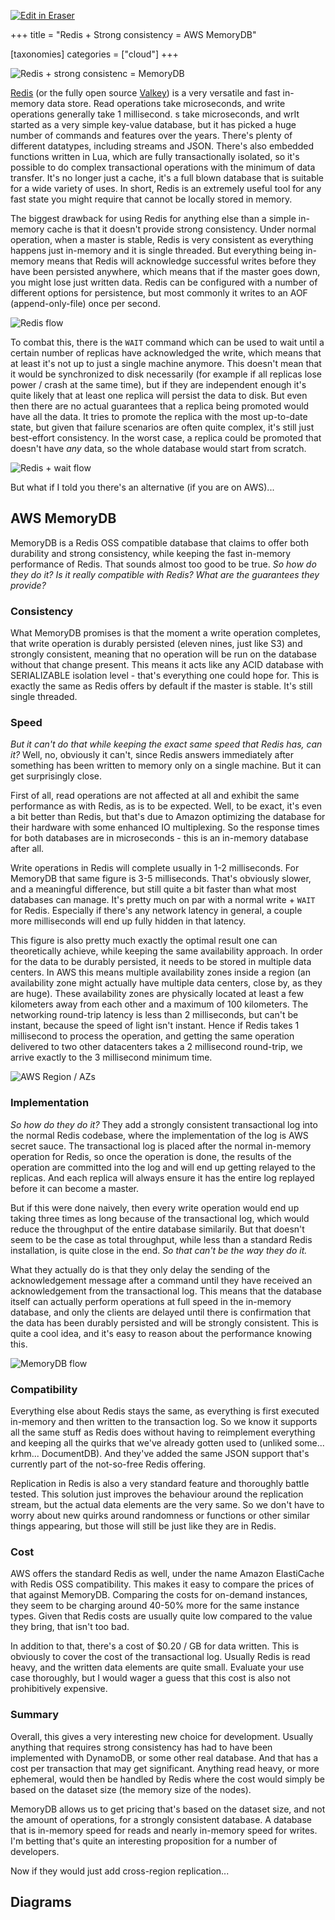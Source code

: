 <p><a target="_blank" href="https://app.eraser.io/workspace/KoSBBMGFSpKInsUpJSNv" id="edit-in-eraser-github-link"><img alt="Edit in Eraser" src="https://firebasestorage.googleapis.com/v0/b/second-petal-295822.appspot.com/o/images%2Fgithub%2FOpen%20in%20Eraser.svg?alt=media&amp;token=968381c8-a7e7-472a-8ed6-4a6626da5501"></a></p>

+++
title = "Redis + Strong consistency = AWS MemoryDB"

[taxonomies]
categories = ["cloud"]
+++

![Redis + strong consistenc = MemoryDB](/.eraser/KoSBBMGFSpKInsUpJSNv___SdSlyWapPJMYH3JhtxQ9thJXxgb2___---figure---ADhfw0BDtjGb3A5Y3lptz---figure---eg-YAOFiGtaR1iw307CAbw.png "Redis + strong consistenc = MemoryDB")

[﻿Redis](https://redis.io/) (or the fully open source [﻿Valkey](https://valkey.io/)) is a very versatile and fast in-memory data store. Read operations take microseconds, and write operations generally take 1 millisecond. s take microseconds, and wrIt started as a very simple key-value database, but it has picked a huge number of commands and features over the years. There's plenty of different datatypes, including streams and JSON. There's also embedded functions written in Lua, which are fully transactionally isolated, so it's possible to do complex transactional operations with the minimum of data transfer. It's no longer just a cache, it's a full blown database that is suitable for a wide variety of uses. In short, Redis is an extremely useful tool for any fast state you might require that cannot be locally stored in memory.

The biggest drawback for using Redis for anything else than a simple in-memory cache is that it doesn't provide strong consistency. Under normal operation, when a master is stable, Redis is very consistent as everything happens just in-memory and it is single threaded. But everything being in-memory means that Redis will acknowledge successful writes before they have been persisted anywhere, which means that if the master goes down, you might lose just written data. Redis can be configured with a number of different options for persistence, but most commonly it writes to an AOF (append-only-file) once per second.

![Redis flow](/.eraser/KoSBBMGFSpKInsUpJSNv___SdSlyWapPJMYH3JhtxQ9thJXxgb2___---figure---OBh2tASk6t-E_s53CEev----figure---X7LcqShiielZgcIUWzpdOw.png "Redis flow")

To combat this, there is the `WAIT` command which can be used to wait until a certain number of replicas have acknowledged the write, which means that at least it's not up to just a single machine anymore. This doesn't mean that it would be synchronized to disk necessarily (for example if all replicas lose power / crash at the same time), but if they are independent enough it's quite likely that at least one replica will persist the data to disk. But even then there are no actual guarantees that a replica being promoted would have all the data. It tries to promote the replica with the most up-to-date state, but given that failure scenarios are often quite complex, it's still just best-effort consistency. In the worst case, a replica could be promoted that doesn't have _any_ data, so the whole database would start from scratch.

![Redis + wait flow](/.eraser/KoSBBMGFSpKInsUpJSNv___SdSlyWapPJMYH3JhtxQ9thJXxgb2___---figure---x3lCzs9AfHh6LIIoyABCc---figure---je1SqMqk416SMjWe31mt-Q.png "Redis + wait flow")

But what if I told you there's an alternative (if you are on AWS)...

## AWS MemoryDB
MemoryDB is a Redis OSS compatible database that claims to offer both durability and strong consistency, while keeping the fast in-memory performance of Redis. That sounds almost too good to be true. _So how do they do it? Is it really compatible with Redis? What are the guarantees they provide?_

### Consistency
What MemoryDB promises is that the moment a write operation completes, that write operation is durably persisted (eleven nines, just like S3) and strongly consistent, meaning that no operation will be run on the database without that change present. This means it acts like any ACID database with SERIALIZABLE isolation level - that's everything one could hope for. This is exactly the same as Redis offers by default if the master is stable. It's still single threaded.

### Speed
_But it can't do that while keeping the exact same speed that Redis has, can it?_ Well, no, obviously it can't, since Redis answers immediately after something has been written to memory only on a single machine. But it can get surprisingly close.

First of all, read operations are not affected at all and exhibit the same performance as with Redis, as is to be expected. Well, to be exact, it's even a bit better than Redis, but that's due to Amazon optimizing the database for their hardware with some enhanced IO multiplexing. So the response times for both databases are in microseconds - this is an in-memory database after all.

Write operations in Redis will complete usually in 1-2 milliseconds. For MemoryDB that same figure is 3-5 milliseconds. That's obviously slower, and a meaningful difference, but still quite a bit faster than what most databases can manage. It's pretty much on par with a normal write + `WAIT`  for Redis. Especially if there's any network latency in general, a couple more milliseconds will end up fully hidden in that latency.

This figure is also pretty much exactly the optimal result one can theoretically achieve, while keeping the same availability approach. In order for the data to be durably persisted, it needs to be stored in multiple data centers. In AWS this means multiple availability zones inside a region (an availability zone might actually have multiple data centers, close by, as they are huge). These availability zones are physically located at least a few kilometers away from each other and a maximum of 100 kilometers. The networking round-trip latency is less than 2 milliseconds, but can't be instant, because the speed of light isn't instant. Hence if Redis takes 1 millisecond to process the operation, and getting the same operation delivered to two other datacenters takes a 2 millisecond round-trip, we arrive exactly to the 3 millisecond minimum time.

![AWS Region / AZs](/.eraser/KoSBBMGFSpKInsUpJSNv___SdSlyWapPJMYH3JhtxQ9thJXxgb2___---figure---G15XhtawPxyk0T2J26XnF---figure---uKefXoALLJEYSMGdyjOfGA.png "AWS Region / AZs")

### Implementation
_So how do they do it?_ They add a strongly consistent transactional log into the normal Redis codebase, where the implementation of the log is AWS secret sauce. The transactional log is placed after the normal in-memory operation for Redis, so once the operation is done, the results of the operation are committed into the log and will end up getting relayed to the replicas. And each replica will always ensure it has the entire log replayed before it can become a master.

But if this were done naively, then every write operation would end up taking three times as long because of the transactional log, which would reduce the throughput of the entire database similarily. But that doesn't seem to be the case as total throughput, while less than a standard Redis installation, is quite close in the end. _So that can't be the way they do it._

What they actually do is that they only delay the sending of the acknowledgement message after a command until they have received an acknowledgement from the transactional log. This means that the database itself can actually perform operations at full speed in the in-memory database, and only the clients are delayed until there is confirmation that the data has been durably persisted and will be strongly consistent. This is quite a cool idea, and it's easy to reason about the performance knowing this.

![MemoryDB flow](/.eraser/KoSBBMGFSpKInsUpJSNv___SdSlyWapPJMYH3JhtxQ9thJXxgb2___---figure---twXFUAmJdEoagGaTeiNOk---figure---VZOQTnPsKt4omsHZXbLsJQ.png "MemoryDB flow")

### Compatibility
Everything else about Redis stays the same, as everything is first executed in-memory and then written to the transaction log. So we know it supports all the same stuff as Redis does without having to reimplement everything and keeping all the quirks that we've already gotten used to (unliked some... krhm... DocumentDB). And they've added the same JSON support that's currently part of the not-so-free Redis offering.

Replication in Redis is also a very standard feature and thoroughly battle tested. This solution just improves the behaviour around the replication stream, but the actual data elements are the very same. So we don't have to worry about new quirks around randomness or functions or other similar things appearing, but those will still be just like they are in Redis.

### Cost
AWS offers the standard Redis as well, under the name Amazon ElastiCache with Redis OSS compatibility. This makes it easy to compare the prices of that against MemoryDB. Comparing the costs for on-demand instances, they seem to be charging around 40-50% more for the same instance types. Given that Redis costs are usually quite low compared to the value they bring, that isn't too bad.

In addition to that, there's a cost of $0.20 / GB for data written. This is obviously to cover the cost of the transactional log. Usually Redis is read heavy, and the written data elements are quite small. Evaluate your use case thoroughly, but I would wager a guess that this cost is also not prohibitively expensive.

### Summary
Overall, this gives a very interesting new choice for development. Usually anything that requires strong consistency has had to have been implemented with DynamoDB, or some other real database. And that has a cost per transaction that may get significant. Anything read heavy, or more ephemeral, would then be handled by Redis where the cost would simply be based on the dataset size (the memory size of the nodes).

MemoryDB allows us to get pricing that's based on the dataset size, and not the amount of operations, for a strongly consistent database. A database that is in-memory speed for reads and nearly in-memory speed for writes. I'm betting that's quite an interesting proposition for a number of developers.

Now if they would just add cross-region replication...


<!-- eraser-additional-content -->
## Diagrams
<!-- eraser-additional-files -->
<a href="/content/articles/2024-08-16_memorydb-sequence-diagram-1.eraserdiagram" data-element-id="QL_922PS3D-DmIRTYUES-"><img src="/.eraser/KoSBBMGFSpKInsUpJSNv___SdSlyWapPJMYH3JhtxQ9thJXxgb2___---diagram----e830e02d129aa37e38fb3fe12aae5fbf.png" alt="" data-element-id="QL_922PS3D-DmIRTYUES-" /></a>
<a href="/content/articles/2024-08-16_memorydb-sequence-diagram-2.eraserdiagram" data-element-id="mmicnQ_KqYdtGVoA3QGk6"><img src="/.eraser/KoSBBMGFSpKInsUpJSNv___SdSlyWapPJMYH3JhtxQ9thJXxgb2___---diagram----9c71ffc1d46e30a86ca69346775d28c4.png" alt="" data-element-id="mmicnQ_KqYdtGVoA3QGk6" /></a>
<a href="/content/articles/2024-08-16_memorydb-sequence-diagram-3.eraserdiagram" data-element-id="d7nqZaePV52A6oMbOc0qK"><img src="/.eraser/KoSBBMGFSpKInsUpJSNv___SdSlyWapPJMYH3JhtxQ9thJXxgb2___---diagram----4974d00124b9840995e400c9b91b8d8a.png" alt="" data-element-id="d7nqZaePV52A6oMbOc0qK" /></a>
<a href="/content/articles/2024-08-16_memorydb-flowchart-4.eraserdiagram" data-element-id="gTiKhKuzgces__-oN9J8S"><img src="/.eraser/KoSBBMGFSpKInsUpJSNv___SdSlyWapPJMYH3JhtxQ9thJXxgb2___---diagram----1a66e78580b07ac987520974615e85c8.png" alt="" data-element-id="gTiKhKuzgces__-oN9J8S" /></a>
<!-- end-eraser-additional-files -->
<!-- end-eraser-additional-content -->
<!--- Eraser file: https://app.eraser.io/workspace/KoSBBMGFSpKInsUpJSNv --->